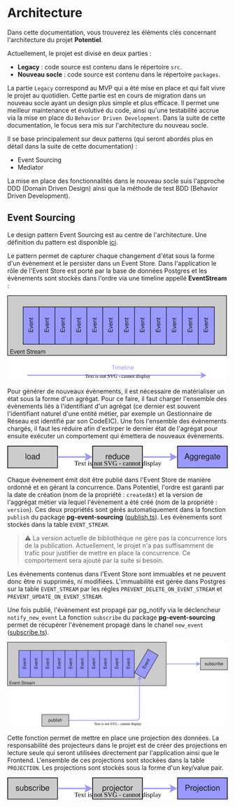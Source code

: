 # Architecture

Dans cette documentation, vous trouverez les éléments clés concernant l'architecture du projet **Potentiel**.

Actuellement, le projet est divisé en deux parties :
- **Legacy** : code source est contenu dans le répertoire `src`.
- **Nouveau socle** : code source est contenu dans le répertoire `packages`.

La partie `Legacy` correspond au MVP qui a été mise en place et qui fait vivre le projet au quotidien. Cette partie est en cours de migration dans un nouveau socle ayant un design plus simple et plus efficace. Il permet une meilleur maintenance et évolutivé du code, ainsi qu'une testabilité accrue via la mise en place du `Behavior Driven Development`. Dans la suite de cette documentation, le focus sera mis sur l'architecture du nouveau socle.

Il se base principalement sur deux patterns (qui seront abordés plus en détail dans la suite de cette documentation) :
- Event Sourcing
- Mediator

La mise en place des fonctionnalités dans le nouveau socle suis l'approche DDD (Domain Driven Design) ainsi que la méthode de test BDD (Behavior Driven Development).

## Event Sourcing

Le design pattern Event Sourcing est au centre de l'architecture. Une définition du pattern est disponible [ici](https://fr.wikipedia.org/wiki/Architecture_orient%C3%A9e_%C3%A9v%C3%A9nements).

Le pattern permet de capturer chaque changement d'état sous la forme d'un évènement et le persister dans un Event Store. Dans l'application le rôle de l'Event Store est porté par la base de données Postgres et les évènements sont stockés dans l'ordre via une timeline appellé **EventStream** :

![EventStream](diagrams/event-stream.drawio.svg)

Pour générer de nouveaux évènements, il est nécessaire de matérialiser un état sous la forme d'un agrégat. Pour ce faire, il faut charger l'ensemble des évènements liés à l'identifiant d'un agrégat (ce dernier est souvent l'identifiant naturel d'une entité métier, par exemple un Gestionnaire de Réseau est identifié par son CodeEIC). Une fois l'ensemble des évènements chargés, il faut les réduire afin d'extirper le dernier état de l'agrégat pour ensuite exécuter un comportement qui émettera de nouveaux évènements.

![EventStream-Projection](diagrams/event-stream-load.drawio.svg)

Chaque évènement émit doit être publié dans l'Event Store de manière ordonné et en gérant la concurrence. Dans Potentiel, l'ordre est garanti par la date de création (nom de la propriété : `createdAt`) et la version de l'aggrégat métier via lequel l'évènement a été créé (nom de la propriété : `version`). Ces deux propriétés sont gérés automatiquement dans la fonction `publish` du package **pg-event-sourcing** ([publish.ts](../../packages/libraries/pg-event-sourcing//src//publish.ts)). Les évènements sont stockés dans la table `EVENT_STREAM`.

> ⚠️ La version actuelle de bibliothèque ne gère pas la concurrence lors de la publication. Actuellement, le projet n'a pas suffisamment de trafic pour justifier de mettre en place la concurrence. Ce comportement sera ajouté par la suite si besoin.

Les évènements contenus dans l'Event Store sont immuables et ne peuvent donc être ni supprimés, ni modifiées. L'immuabilité est gérée dans Postgres sur la table `EVENT_STREAM` par les régles `PREVENT_DELETE_ON_EVENT_STREAM` et `PREVENT_UPDATE_ON_EVENT_STREAM`.

Une fois publié, l'évènement est propagé par pg_notify via le déclencheur `notify_new_event` La fonction `subscribe` du package **pg-event-sourcing** permet de récupérer l'évènement propagé dans le chanel `new_event` ([subscribe.ts](../../packages/libraries/pg-event-sourcing/src/subscribe.ts)).

![EventStream-Subscribe](diagrams/event-stream-subscribe.drawio.svg)

Cette fonction permet de mettre en place une projection des données. La responsabilité des projecteurs dans le projet est de créer des projections en lecture seule qui seront utilisées directement par l'application ainsi que le Frontend. L'ensemble de ces projections sont stockées dans la table `PROJECTION`. Les projections sont stockés sous la forme d'un key/value pair.

![EventStream-Projection](diagrams/event-stream-projection.drawio.svg)
